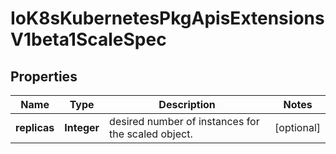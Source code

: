 
# IoK8sKubernetesPkgApisExtensionsV1beta1ScaleSpec

## Properties
Name | Type | Description | Notes
------------ | ------------- | ------------- | -------------
**replicas** | **Integer** | desired number of instances for the scaled object. |  [optional]



